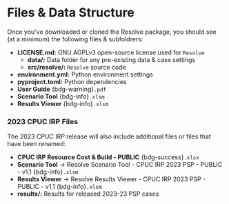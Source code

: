 # Files & Data Structure 

Once you've downloaded or cloned the Resolve package, you should see (at a minimum) the following files & subfoldrers:

* **LICENSE.md:** GNU AGPLv3 open-source license used for `Resolve`
  * **data/:** Data folder for any pre-existing data & case settings
  * **src/resolve/:** `Resolve` source code
* **environment.yml:** Python environment settings
* **pyproject.toml:** Python dependencies
* **User Guide** {bdg-warning}`.pdf`
* **Scenario Tool** {bdg-info}`.xlsm`
* **Results Viewer** {bdg-info}`.xlsm`

### 2023 CPUC IRP Files

The 2023 CPUC IRP release will also include additional files or files that have been renamed:
- **CPUC IRP Resource Cost & Build - PUBLIC** {bdg-success}`.xlsx`
- **Scenario Tool** → Resolve Scenario Tool - CPUC IRP 2023 PSP - PUBLIC - v1.1 {bdg-info}`.xlsm`
- **Results Viewer** → Resolve Results Viewer - CPUC IRP 2023 PSP - PUBLIC - v1.1 {bdg-info}`.xlsm`
- **results/:** Results for released 2023-23 PSP cases 
